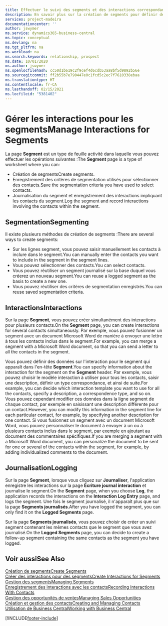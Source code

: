 ```yaml
---
title: Effectuer le suivi des segments et des interactions correspondantes| Microsoft Docs
description: En savoir plus sur la création de segments pour définir des groupes de contacts et spécifier des interactions pour des segments.
services: project-madeira
documentationcenter: ''
author: jswymer
ms.service: dynamics365-business-central
ms.topic: conceptual
ms.devlang: na
ms.tgt_pltfrm: na
ms.workload: na
ms.search.keywords: relationship, prospect
ms.date: 10/01/2020
ms.author: jswymer
ms.openlocfilehash: cc50d1b619c2f9cef4d6cdb53aa8bf5d9892b56e
ms.sourcegitcommit: ff2b55b7e790447e0c1fcd5c2ec7f7610338ebaa
ms.translationtype: HT
ms.contentlocale: fr-CA
ms.lasthandoff: 02/15/2021
ms.locfileid: "5381402"
---
```

# <a name="manage-interactions-for-segments"></a><span data-ttu-id="03392-103">Gérer les interactions pour les segments</span><span class="sxs-lookup"><span data-stu-id="03392-103">Manage Interactions for Segments</span></span>
<span data-ttu-id="03392-104">La page **Segment** est un type de feuille activité dans laquelle vous pouvez effectuer les opérations suivantes :</span><span class="sxs-lookup"><span data-stu-id="03392-104">The **Segment** page is a type of worksheet where you can:</span></span>

* <span data-ttu-id="03392-105">Création de segments</span><span class="sxs-lookup"><span data-stu-id="03392-105">Create segments.</span></span>
* <span data-ttu-id="03392-106">Enregistrement des critères de segmentation utilisés pour sélectionner des contacts.</span><span class="sxs-lookup"><span data-stu-id="03392-106">Save the segmentation criteria you have used to select contacts.</span></span>
* <span data-ttu-id="03392-107">Journalisation du segment et enregistrement des interactions impliquant les contacts du segment.</span><span class="sxs-lookup"><span data-stu-id="03392-107">Log the segment and record interactions involving the contacts within the segment.</span></span>

## <a name="segmenting"></a><span data-ttu-id="03392-108">Segmentation</span><span class="sxs-lookup"><span data-stu-id="03392-108">Segmenting</span></span>
<span data-ttu-id="03392-109">Il existe plusieurs méthodes de création de segments :</span><span class="sxs-lookup"><span data-stu-id="03392-109">There are several ways to create segments:</span></span>

* <span data-ttu-id="03392-110">Sur les lignes segment, vous pouvez saisir manuellement les contacts à inclure dans le segment.</span><span class="sxs-lookup"><span data-stu-id="03392-110">You can manually enter the contacts you want to include in the segment in the segment lines.</span></span>
* <span data-ttu-id="03392-111">Vous pouvez sélectionner des contacts.</span><span class="sxs-lookup"><span data-stu-id="03392-111">You can select contacts.</span></span>
* <span data-ttu-id="03392-112">Vous pouvez réutiliser un segment journalisé sur la base duquel vous créerez un nouveau segment.</span><span class="sxs-lookup"><span data-stu-id="03392-112">You can reuse a logged segment as the basis to create a new one.</span></span>
* <span data-ttu-id="03392-113">Vous pouvez réutiliser des critères de segmentation enregistrés.</span><span class="sxs-lookup"><span data-stu-id="03392-113">You can reuse saved segmentation criteria.</span></span>

## <a name="interactions"></a><span data-ttu-id="03392-114">Interactions</span><span class="sxs-lookup"><span data-stu-id="03392-114">Interactions</span></span>
<span data-ttu-id="03392-115">Sur la page **Segment**, vous pouvez créer simultanément des interactions pour plusieurs contacts.</span><span class="sxs-lookup"><span data-stu-id="03392-115">On the **Segment** page, you can create interactions for several contacts simultaneously.</span></span> <span data-ttu-id="03392-116">Par exemple, vous pouvez fusionner un segment avec un document Microsoft Word de manière à envoyer une lettre à tous les contacts inclus dans le segment.</span><span class="sxs-lookup"><span data-stu-id="03392-116">For example, you can merge a segment with a Microsoft Word document, so that you can send a letter to all the contacts in the segment.</span></span>

<span data-ttu-id="03392-117">Vous pouvez définir des données sur l'interaction pour le segment qui apparaît dans l'en-tête **Segment**.</span><span class="sxs-lookup"><span data-stu-id="03392-117">You can specify information about the interaction for the segment on the **Segment** header.</span></span> <span data-ttu-id="03392-118">Par exemple, vous pouvez choisir le modèle interaction à utiliser pour tous les contacts, saisir une description, définir un type correspondance, et ainsi de suite.</span><span class="sxs-lookup"><span data-stu-id="03392-118">For example, you can decide which interaction template you want to use for all the contacts, specify a description, a correspondence type, and so on.</span></span> <span data-ttu-id="03392-119">Vous pouvez cependant modifier ces données dans la ligne segment de chaque contact, par exemple en saisissant une description différente pour un contact.</span><span class="sxs-lookup"><span data-stu-id="03392-119">However, you can modify this information in the segment line for each particular contact, for example, by specifying another description for one contact.</span></span> <span data-ttu-id="03392-120">Si vous fusionnez un segment avec un document Microsoft Word, vous pouvez personnaliser le document à envoyer à un ou à plusieurs contacts inclus dans le segment, par exemple en ajoutant au document des commentaires spécifiques.</span><span class="sxs-lookup"><span data-stu-id="03392-120">If you are merging a segment with a Microsoft Word document, you can personalize the document to be sent for one or several of the contacts within the segment, for example, by adding individualized comments to the document.</span></span>

## <a name="logging"></a><span data-ttu-id="03392-121">Journalisation</span><span class="sxs-lookup"><span data-stu-id="03392-121">Logging</span></span>
<span data-ttu-id="03392-122">Sur la page **Segment**, lorsque vous cliquez sur **Journaliser**, l'application enregistre les interactions sur la page **Écriture journal interaction** et journalise le segment.</span><span class="sxs-lookup"><span data-stu-id="03392-122">On the **Segment** page, when you choose **Log**, the application records the interactions on the **Interaction Log Entry** page, and logs the segment.</span></span> <span data-ttu-id="03392-123">Une fois le segment journalisé, il n'apparaît plus que sur la page **Segments journalisés**.</span><span class="sxs-lookup"><span data-stu-id="03392-123">After you have logged the segment, you can only find it on the **Logged Segments** page.</span></span>

<span data-ttu-id="03392-124">Sur la page **Segments journalisés**, vous pouvez choisir de créer un suivi segment contenant les mêmes contacts que le segment que vous avez journalisé.</span><span class="sxs-lookup"><span data-stu-id="03392-124">On the **Logged Segments** page, you can decide to create a follow-up segment containing the same contacts as the segment you have logged.</span></span>

## <a name="see-also"></a><span data-ttu-id="03392-125">Voir aussi</span><span class="sxs-lookup"><span data-stu-id="03392-125">See Also</span></span>
[<span data-ttu-id="03392-126">Création de segments</span><span class="sxs-lookup"><span data-stu-id="03392-126">Create Segments</span></span>](marketing-how-create-segment.md)  
[<span data-ttu-id="03392-127">Créer des interactions pour des segments</span><span class="sxs-lookup"><span data-stu-id="03392-127">Create Interactions for Segments</span></span>](marketing-how-create-interactions.md)  
[<span data-ttu-id="03392-128">Gestion des segments</span><span class="sxs-lookup"><span data-stu-id="03392-128">Managing Segments</span></span>](marketing-segments.md)  
[<span data-ttu-id="03392-129">Enregistrement des interactions avec les contacts</span><span class="sxs-lookup"><span data-stu-id="03392-129">Recording Interactions With Contacts</span></span>](marketing-interactions.md)  
[<span data-ttu-id="03392-130">Gestion des opportunités de ventes</span><span class="sxs-lookup"><span data-stu-id="03392-130">Managing Sales Opportunities</span></span>](marketing-manage-sales-opportunities.md)  
[<span data-ttu-id="03392-131">Création et gestion des contacts</span><span class="sxs-lookup"><span data-stu-id="03392-131">Creating and Managing Contacts</span></span>](marketing-contacts.md)  
[<span data-ttu-id="03392-132">Utilisation de Business Central</span><span class="sxs-lookup"><span data-stu-id="03392-132">Working with Business Central</span></span>](ui-work-product.md)


[!INCLUDE[footer-include](includes/footer-banner.md)]